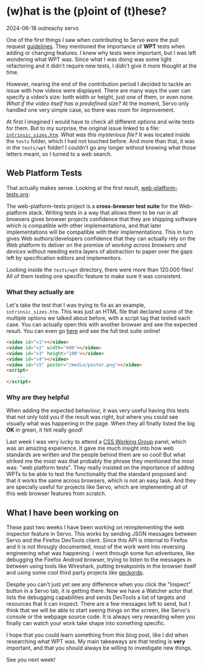 # (w)hat is the (p)oint of (t)hese?

<post-meta>
    <time id="post-date">2024-06-18</time>
    <post-tag>outreachy</post-tag>
    <post-tag>servo</post-tag>
</post-meta>

One of the first things I saw when contributing to Servo were the pull request [guidelines](https://github.com/servo/servo/blob/main/CONTRIBUTING.md). They mentioned the importance of **WPT** tests when adding or changing features. I knew why tests were important, but I was left wondering what WPT was. Since what I was doing was some light refactoring and it didn’t require new tests, I didn't give it more thought at the time.

However, nearing the end of the contribution period I decided to tackle an issue with how videos were displayed. There are many ways the user can specify a video’s size: both width or height, just one of them, or even none. _What if the video itself has a predefined size?_ At the moment, Servo only handled one very simple case, so there was room for improvement.

At first I imagined I would have to check all different options and write tests for them. But to my surprise, the original issue linked to a file: [`intrinsic_sizes.htm`](https://github.com/servo/servo/blob/main/tests/wpt/tests/html/semantics/embedded-content/the-video-element/intrinsic_sizes.htm). _What was this mysterious file?_ It was located inside the `tests` folder, which I had not touched before. And more than that, it was in the `tests/wpt` folder! I couldn’t go any longer without knowing what those letters meant, so I turned to a web search.

## Web Platform Tests

That actually makes sense. Looking at the first result, [web-platform-tests.org](https://web-platform-tests.org):

The web-platform-tests project is a **cross-browser test suite** for the Web-platform stack. Writing tests in a way that allows them to be run in all browsers gives browser projects confidence that they are shipping software which is compatible with other implementations, and that later implementations will be compatible with their implementations. This in turn gives Web authors/developers confidence that they can actually rely on the Web platform to deliver on the promise of _working across browsers and devices_ without needing extra layers of abstraction to paper over the gaps left by specification editors and implementors.

Looking inside the `tests/wpt` directory, there were more than 120.000 files! All of them testing one specific feature to make sure it was consistent.

### What they actually are

Let's take the test that I was trying to fix as an example, `intrinsic_sizes.htm`. This was just an HTML file that declared some of the multiple options we talked about before, with a script tag that tested each case. You can actually open this with another browser and see the expected result. You can even go [here](https://wpt.live/html/semantics/embedded-content/the-video-element/intrinsic_sizes.htm) and see the full test suite online!

```html
<video id="v1"></video>
<video id="v2" width="400"></video>
<video id="v3" height="100"></video>
<video id="v4"></video>
<video id="v5" poster="/media/poster.png"></video>
<script>
    ...
</script>
```

### Why are they helpful

When adding the expected behaviour, it was very useful having this tests that not only told you if the result was right, but where you could see visually what was happening in the page. When they all finally listed the big **OK** in green, it felt really good!

Last week I was very lucky to attend a [CSS Working Group](https://www.w3.org/groups/wg/css/participants/) panel, which was an amazing experience. It gave me much insight into how web standards are written and the people behind them are so cool! But what striked me the most was that probably the phrase they mentioned the most was: "web platform tests". They really insisted on the importance of adding WPTs to be able to test the functionality that the standard proposed and that it works the same across browsers, which is not an easy task. And they are specially useful for projects like Servo, which are implementing all of this web browser features from scratch.

## What I have been working on

These past two weeks I have been working on reimplementing the web inspector feature in Servo. This works by sending JSON messages between Servo and the Firefox DevTools client. Since this API is internal to Firefox and it is not througly documented, most of the work went into reversing engineering what was happening. I went through some fun adventures, like debugging the Firefox Android browser, trying to listen to the messages in between using tools like Wireshark, putting breakpoints in the browser itself and using some cool third party projects like [geckordp](https://github.com/jpramosi/geckordp).

Despite you can't just yet see any difference when you click the "Inspect" button in a Servo tab, it is getting there. Now we have a Watcher actor that lists the debugging capabilities and sends DevTools a list of targets and resources that it can inspect. There are a few messages left to send, but I think that we will be able to start seeing things on the screen, like Servo's console or the webpage source code. It is always very rewarding when you finally can watch your work take shape into something specific.

I hope that you could learn something from this blog post, like I did when researching what WPT was. My main takeaways are that testing is **very** important, and that you should always be willing to investigate new things.

See you next week!
